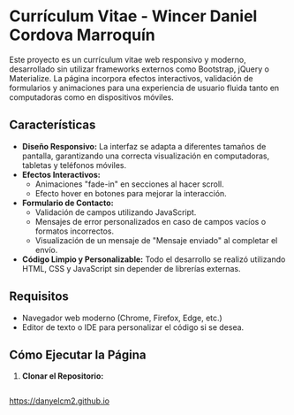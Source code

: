 # Currículum Vitae - Wincer Daniel Cordova Marroquín

Este proyecto es un currículum vitae web responsivo y moderno, desarrollado sin utilizar frameworks externos como Bootstrap, jQuery o Materialize. La página incorpora efectos interactivos, validación de formularios y animaciones para una experiencia de usuario fluida tanto en computadoras como en dispositivos móviles.

## Características

- **Diseño Responsivo:** La interfaz se adapta a diferentes tamaños de pantalla, garantizando una correcta visualización en computadoras, tabletas y teléfonos móviles.
- **Efectos Interactivos:** 
  - Animaciones "fade-in" en secciones al hacer scroll.
  - Efecto hover en botones para mejorar la interacción.
- **Formulario de Contacto:**
  - Validación de campos utilizando JavaScript.
  - Mensajes de error personalizados en caso de campos vacíos o formatos incorrectos.
  - Visualización de un mensaje de "Mensaje enviado" al completar el envío.
- **Código Limpio y Personalizable:** Todo el desarrollo se realizó utilizando HTML, CSS y JavaScript sin depender de librerías externas.

## Requisitos

- Navegador web moderno (Chrome, Firefox, Edge, etc.)
- Editor de texto o IDE para personalizar el código si se desea.

## Cómo Ejecutar la Página

1. **Clonar el Repositorio:**

   ```bash
  https://danyelcm2.github.io

